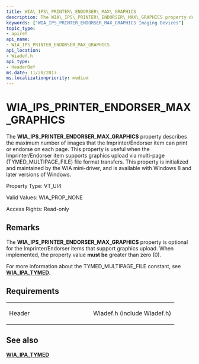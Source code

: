 ```yaml
---
title: WIA\_IPS\_PRINTER\_ENDORSER\_MAX\_GRAPHICS
description: The WIA\_IPS\_PRINTER\_ENDORSER\_MAX\_GRAPHICS property describes the maximum number of images that the Imprinter/Endorser item can print or endorse on each page.
keywords: ["WIA_IPS_PRINTER_ENDORSER_MAX_GRAPHICS Imaging Devices"]
topic_type:
- apiref
api_name:
- WIA_IPS_PRINTER_ENDORSER_MAX_GRAPHICS
api_location:
- Wiadef.h
api_type:
- HeaderDef
ms.date: 11/28/2017
ms.localizationpriority: medium
---
```


# WIA\_IPS\_PRINTER\_ENDORSER\_MAX\_GRAPHICS


The **WIA\_IPS\_PRINTER\_ENDORSER\_MAX\_GRAPHICS** property describes the maximum number of images that the Imprinter/Endorser item can print or endorse on each page. This property is useful when the Imprinter/Endorser item supports graphics upload via multi-page (TYMED\_MULTIPAGE\_FILE) file format transfers. This property is initialized and maintained by the WIA mini-driver, and is available with Windows 8 and later versions of Windows.

Property Type: VT\_UI4

Valid Values: WIA\_PROP\_NONE

Access Rights: Read-only

Remarks
-------

The **WIA\_IPS\_PRINTER\_ENDORSER\_MAX\_GRAPHICS** property is optional for the Imprinter/Endorser items that support graphics upload. When implemented, the property value **must be** greater than zero (0).

For more information about the TYMED\_MULTIPAGE\_FILE constant, see [**WIA\_IPA\_TYMED**](wia-ipa-tymed.md).

Requirements
------------

<table>
<colgroup>
<col width="50%" />
<col width="50%" />
</colgroup>
<tbody>
<tr class="odd">
<td><p>Header</p></td>
<td>Wiadef.h (include Wiadef.h)</td>
</tr>
</tbody>
</table>

## See also


[**WIA\_IPA\_TYMED**](wia-ipa-tymed.md)

 

 






